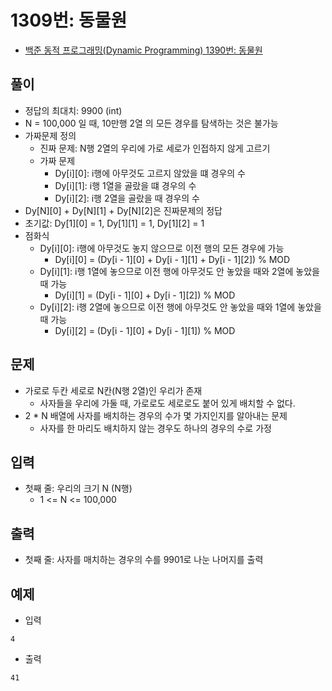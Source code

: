 # 1309번: 동물원
- [백준 동적 프로그래밍(Dynamic Programming) 1390번: 동물원](https://www.acmicpc.net/problem/1309)

## 풀이
- 정답의 최대치: 9900 (int)
- N = 100,000 일 때, 10만행 2열 의 모든 경우를 탐색하는 것은 불가능
- 가짜문제 정의
  - 진짜 문제: N행 2열의 우리에 가로 세로가 인접하지 않게 고르기
  - 가짜 문제
    - Dy[i][0]: i행에 아무것도 고르지 않았을 떄 경우의 수
    - Dy[i][1]: i행 1열을 골랐을 떄 경우의 수
    - Dy[i][2]: i행 2열을 골랐을 때 경우의 수
- Dy[N][0] + Dy[N][1] + Dy[N][2]은 진짜문제의 정답
- 초기값: Dy[1][0] = 1, Dy[1][1] = 1, Dy[1][2] = 1
- 점화식
  - Dy[i][0]: i행에 아무것도 놓지 않으므로 이전 행의 모든 경우에 가능
    - Dy[i][0] = (Dy[i - 1][0] + Dy[i - 1][1] + Dy[i - 1][2]) % MOD
  - Dy[i][1]: i행 1열에 놓으므로 이전 행에 아무것도 안 놓았을 때와 2열에 놓았을 때 가능
    - Dy[i][1] = (Dy[i - 1][0] + Dy[i - 1][2]) % MOD
  - Dy[i][2]: i행 2열에 놓으므로 이전 행에 아무것도 안 놓았을 때와 1열에 놓았을 때 가능
    - Dy[i][2] = (Dy[i - 1][0] + Dy[i - 1][1]) % MOD

## 문제
- 가로로 두칸 세로로 N칸(N행 2열)인 우리가 존재
  - 사자들을 우리에 가둘 때, 가로로도 세로로도 붙어 있게 배치할 수 없다.
- 2 * N 배열에 사자를 배치하는 경우의 수가 몇 가지인지를 알아내는 문제
  - 사자를 한 마리도 배치하지 않는 경우도 하나의 경우의 수로 가정

## 입력
- 첫째 줄: 우리의 크기 N (N행)
  - 1 <= N <= 100,000

## 출력
- 첫째 줄: 사자를 매치하는 경우의 수를 9901로 나눈 나머지를 출력

## 예제
- 입력
```text
4
```
- 출력
```text
41
```
  